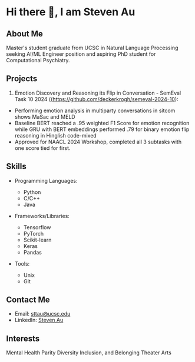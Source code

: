 <!--
**Prowo/Prowo** is a ✨ _special_ ✨ repository because its `README.md` (this file) appears on your GitHub profile.

Here are some ideas to get you started:

- 🔭 I’m currently working on ...
- 🌱 I’m currently learning ...
- 👯 I’m looking to collaborate on ...
- 🤔 I’m looking for help with ...
- 💬 Ask me about ...
- 📫 How to reach me: ...
- 😄 Pronouns: ...
- ⚡ Fun fact: ...
-->
# Hi there 👋, I am Steven Au

## About Me

Master's student graduate from UCSC in Natural Language Processing seeking AI/ML Engineer position and aspiring PhD student for Computational Psychiatry.


## Projects

1. Emotion Discovery and Reasoning its Flip in Conversation - SemEval Task 10 2024 ((https://github.com/deckerkrogh/semeval-2024-10):

- Performing emotion analysis in multiparty conversations in sitcom shows MaSac and MELD
- Baseline BERT  reached a .95 weighted F1 Score for emotion recognition  while GRU with BERT embeddings performed .79 for binary emotion flip reasoning in Hinglish code-mixed
- Approved for NAACL 2024 Workshop, completed all 3 subtasks with one score tied for first.

## Skills

- Programming Languages:
  - Python
  - C/C++
  - Java
- Frameworks/Libraries:
  - Tensorflow
  - PyTorch
  - Scikit-learn
  - Keras
  - Pandas
  
- Tools:
  - Unix
  - Git

## Contact Me

- Email: sttau@ucsc.edu
- LinkedIn: [Steven Au](https://www.linkedin.com/in/steven-au/)

## Interests
Mental Health Parity
Diversity Inclusion, and Belonging
Theater Arts



